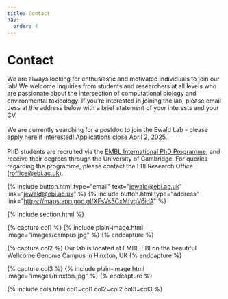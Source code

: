 ```yaml
---
title: Contact
nav:
  order: 4
---
```


# Contact

We are always looking for enthusiastic and motivated individuals to join our lab! We welcome inquiries from students and researchers at all levels who are passionate about the intersection of computational biology and environmental toxicology. If you’re interested in joining the lab, please email Jess at the address below with a brief statement of your interests and your CV.
<br>
<br>
We are currently searching for a postdoc to join the Ewald Lab - please apply <a href="https://embl.wd103.myworkdayjobs.com/EMBL/job/Hinxton-Cambridgeshire/Postdoctoral-Fellow---Ewald-Group_JR985" target="_blank">here</a> if interested! Applications close April 2, 2025. 
<br>
<br>
PhD students are recruited via the [EMBL International PhD Programme](https://www.embl.org/about/info/embl-international-phd-programme/), and receive their degrees through the University of Cambridge. For queries regarding the programme, please contact the EBI Research Office (roffice@ebi.ac.uk).

{%
  include button.html
  type="email"
  text="jewald@ebi.ac.uk"
  link="jewald@ebi.ac.uk"
%}
{%
  include button.html
  type="address"
  link="https://maps.app.goo.gl/XFsVs3CxMfyqV6idA"
%}

{% include section.html %}

{% capture col1 %}
{%
  include plain-image.html
  image="images/campus.jpg"
%}
{% endcapture %}

{% capture col2 %}
  Our lab is located at EMBL-EBI on the beautiful Wellcome Genome Campus in Hinxton, UK
{% endcapture %}

{% capture col3 %}
{%
  include plain-image.html
  image="images/hinxton.jpg"
%}
{% endcapture %}

{% include cols.html col1=col1 col2=col2 col3=col3 %}
